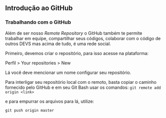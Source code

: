 ## Introdução ao GitHub

### Trabalhando com o GitHub

Além de ser nosso *Remote Repository* o GitHub também te permite trabalhar em equipe, compartilhar seus códigos, colaborar com o código de outros DEVS mas acima de tudo, é uma rede social.

Primeiro, devemos criar o repositório, para isso acesse na plataforma:

Perfil > Your repositories > New

Lá você deve mencionar um nome configurar seu repositório.

Para interligar seu repositório local com o remoto, basta copiar o caminho fornecido pelo GitHub e em seu Git Bash usar os comandos:
`git remote add origin <link>`

e para empurrar os arquivos para lá, utilize:

`git push origin master`